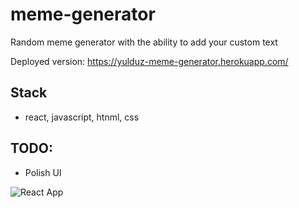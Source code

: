 # meme-generator

Random meme generator with the ability to add your custom text

Deployed version: https://yulduz-meme-generator.herokuapp.com/

## Stack
- react, javascript, htnml, css

## TODO: 
- Polish UI

![React App](https://user-images.githubusercontent.com/13324397/120255038-b41e7800-c250-11eb-9761-19ec14396ad9.gif)

